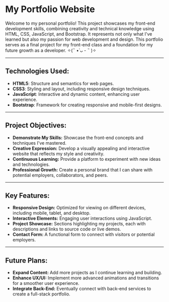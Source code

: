 # My Portfolio Website

Welcome to my personal portfolio! This project showcases my front-end development skills, combining creativity and technical knowledge using HTML, CSS, JavaScript, and Bootstrap. It represents not only what I've learned but also my passion for web development and design. This portfolio serves as a final project for my front-end class and a foundation for my future growth as a developer. ✧(˵ •̀ ᴗ - ˵ )✧

---

##  **Technologies Used:**  
- **HTML5**: Structure and semantics for web pages.  
- **CSS3**: Styling and layout, including responsive design techniques.  
- **JavaScript**: Interactive and dynamic content, enhancing user experience.  
- **Bootstrap**: Framework for creating responsive and mobile-first designs.  

---

##   **Project Objectives:**  
- **Demonstrate My Skills:** Showcase the front-end concepts and techniques I've mastered.  
- **Creative Expression:** Develop a visually appealing and interactive website that reflects my style and creativity.  
- **Continuous Learning:** Provide a platform to experiment with new ideas and technologies.  
- **Professional Growth:** Create a personal brand that I can share with potential employers, collaborators, and peers.  

---

##  **Key Features:**  
- **Responsive Design:** Optimized for viewing on different devices, including mobile, tablet, and desktop.  
- **Interactive Elements:** Engaging user interactions using JavaScript.  
- **Project Showcase:** Sections highlighting my projects, each with descriptions and links to source code or live demos.  
- **Contact Form:** A functional form to connect with visitors or potential employers.  

---

##   **Future Plans:**  
- **Expand Content:** Add more projects as I continue learning and building.  
- **Enhance UX/UI:** Implement more advanced animations and transitions for a smoother user experience.  
- **Integrate Back-End:** Eventually connect with back-end services to create a full-stack portfolio.  


